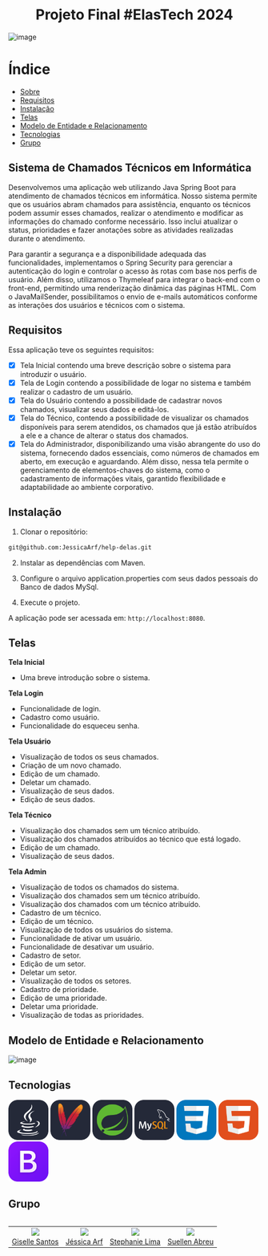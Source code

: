 <h1 align="center">Projeto Final #ElasTech 2024</h1>

![image](https://github.com/JessicaArf/help-delas/assets/106780748/9ce15472-3445-4e8f-8ad3-89a0ff434811)

# Índice
<!--ts-->

   * [Sobre](#sistema-de-chamados-técnicos-em-informática)
   * [Requisitos](#requisitos)
   * [Instalação](#instalação)
   * [Telas](#telas)
   * [Modelo de Entidade e Relacionamento](#modelo-de-entidade-e-relacionamento)
   * [Tecnologias](#tecnologias)
   * [Grupo](#grupo)
 
<!--te-->

## Sistema de Chamados Técnicos em Informática

Desenvolvemos uma aplicação web utilizando Java Spring Boot para atendimento de chamados técnicos em informática. Nosso sistema permite que os usuários abram chamados para assistência, enquanto os técnicos podem assumir esses chamados, realizar o atendimento e modificar as informações do chamado conforme necessário. Isso inclui atualizar o status, prioridades e fazer anotações sobre as atividades realizadas durante o atendimento.

Para garantir a segurança e a disponibilidade adequada das funcionalidades, implementamos o Spring Security para gerenciar a autenticação do login e controlar o acesso às rotas com base nos perfis de usuário. Além disso, utilizamos o Thymeleaf para integrar o back-end com o front-end, permitindo uma renderização dinâmica das páginas HTML. Com o JavaMailSender, possibilitamos o envio de e-mails automáticos conforme as interações dos usuários e técnicos com o sistema.

## Requisitos

Essa aplicação teve os seguintes requisitos:

- [x] Tela Inicial contendo uma breve descrição sobre o sistema para introduzir o usuário.<br>
- [x] Tela de Login contendo a possibilidade de logar no sistema e também realizar o cadastro de um usuário.<br>
- [x] Tela do Usuário contendo a possibilidade de cadastrar novos chamados, visualizar seus dados e editá-los.<br>
- [x] Tela do Técnico, contendo a possibilidade de visualizar os chamados disponíveis para serem atendidos, os chamados que já estão atribuídos a ele e a chance de alterar o status dos chamados.<br>
- [x] Tela do Administrador, disponibilizando uma visão abrangente do uso do sistema, fornecendo dados essenciais, como números de chamados em aberto, em execução e aguardando. Além disso, nessa tela permite o gerenciamento de elementos-chaves do sistema, como o cadastramento de informações vitais, garantido flexibilidade e adaptabilidade ao ambiente corporativo.<br>

## Instalação

1. Clonar o repositório:

```bash
git@github.com:JessicaArf/help-delas.git
```

2. Instalar as dependências com Maven.

3. Configure o arquivo application.properties com seus dados pessoais do Banco de dados MySql.

4. Execute o projeto.

A aplicação pode ser acessada em: `http://localhost:8080`.

## Telas

<strong>Tela Inicial</strong>
<ul>
  <li>Uma breve introdução sobre o sistema.</li>
</ul>

<strong>Tela Login</strong>
<ul>
  <li>Funcionalidade de login.</li>
  <li>Cadastro como usuário.</li>
  <li>Funcionalidade do esqueceu senha.</li>
</ul>

<strong>Tela Usuário</strong>
<ul>
  <li>Visualização de todos os seus chamados.</li>
  <li>Criação de um novo chamado.</li>
  <li>Edição de um chamado.</li>
  <li>Deletar um chamado.</li>
  <li>Visualização de seus dados.</li>
  <li>Edição de seus dados.</li>
</ul>

<strong>Tela Técnico</strong>
<ul>
  <li>Visualização dos chamados sem um técnico atribuído.</li>
  <li>Visualização dos chamados atribuídos ao técnico que está logado.</li>
  <li>Edição de um chamado.</li>
  <li>Visualização de seus dados.</li>
</ul>

<strong>Tela Admin</strong>
<ul>
  <li>Visualização de todos os chamados do sistema.</li>
  <li>Visualização dos chamados sem um técnico atribuído.</li>
  <li>Visualização dos chamados com um técnico atribuído.</li>
  <li>Cadastro de um técnico.</li>
  <li>Edição de um técnico.</li>
  <li>Visualização de todos os usuários do sistema.</li>
  <li>Funcionalidade de ativar um usuário.</li>
  <li>Funcionalidade de desativar um usuário.</li>
  <li>Cadastro de setor.</li>
  <li>Edição de um setor.</li>
  <li>Deletar um setor.</li>
  <li>Visualização de todos os setores.</li>
  <li>Cadastro de prioridade.</li>
  <li>Edição de uma prioridade.</li>
  <li>Deletar uma prioridade.</li>
  <li>Visualização de todas as prioridades.</li>
</ul>

## Modelo de Entidade e Relacionamento

![image](https://github.com/JessicaArf/help-delas/assets/106780748/b83b2e7e-30b7-4049-94c5-af924fb0f910)

## Tecnologias
<div align="left">
<img src="https://raw.githubusercontent.com/tandpfun/skill-icons/main/icons/Java-Dark.svg" width=80"/>
<img src="https://raw.githubusercontent.com/tandpfun/skill-icons/main/icons/Maven-Dark.svg" width="80"/>
<img src="https://raw.githubusercontent.com/tandpfun/skill-icons/main/icons/Spring-Dark.svg" width="80"/>
<img src="https://raw.githubusercontent.com/tandpfun/skill-icons/main/icons/MySQL-Dark.svg" width="80"/>
<img src="https://raw.githubusercontent.com/tandpfun/skill-icons/main/icons/CSS.svg" width="80"/>
<img src="https://raw.githubusercontent.com/tandpfun/skill-icons/main/icons/HTML.svg" width="80"/> 
<img src="https://raw.githubusercontent.com/tandpfun/skill-icons/main/icons/Bootstrap.svg" width="80"/> 
</div>

## Grupo
<table align="left">
  <tr>
   <td align="center"> <img src="https://avatars.githubusercontent.com/u/91222725?v=4" width=175/></br><a href="https://github.com/GiselleKSS">Giselle Santos</a>
   </td>
   <td align="center"> <img src="https://avatars.githubusercontent.com/u/106780748?v=4" width=175/></br><a href="https://github.com/JessicaArf">Jéssica Arf</a>
   </td>
   <td align="center"> <img src="https://avatars.githubusercontent.com/u/10958007?v=4" width=175/></br><a href="https://github.com/slrocha">Stephanie Lima</a>
   </td>
   <td align="center"> <img src="https://avatars.githubusercontent.com/u/161541448?v=4" width=175/></br><a href="https://github.com/DevSuellen">Suellen Abreu</a>
   </td>
</table>
